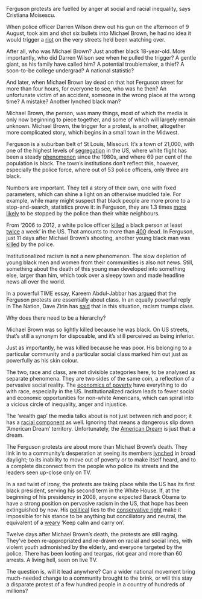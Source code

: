 Ferguson protests are fuelled by anger at social and racial inequality, says Cristiana Moisescu.

When police officer Darren Wilson drew out his gun on the afternoon of 9 August, took aim and shot six bullets into Michael Brown, he had no idea it would trigger a [riot](http://www.bbc.co.uk/news/world-us-canada-28863057) on the very streets he’d been watching over.

After all, who was Michael Brown? Just another black 18-year-old. More importantly, who did Darren Wilson see when he pulled the trigger? A gentle giant, as his family have called him? A potential troublemaker, a thief? A soon-to-be college undergrad? A national statistic?

And later, when Michael Brown lay dead on that hot Ferguson street for more than four hours, for everyone to see, who was he then? An unfortunate victim of an accident, someone in the wrong place at the wrong time? A mistake? Another lynched black man?

Michael Brown, the person, was many things, most of which the media is only now beginning to piece together, and some of which will largely remain unknown. Michael Brown, the trigger for a protest, is another, altogether more complicated story, which begins in a small town in the Midwest.

Ferguson is a suburban belt of St Louis, Missouri. It’s a town of 21,000, with one of the highest levels of [segregation](http://www.s4.brown.edu/us2010/Data/Report/report2.pdf) in the US, where white flight has been a steady [phenomenon](http://www.s4.brown.edu/us2010/segregation2010/city.aspx?cityid=2923986) since the 1980s, and where 69 per cent of the population is black. The town’s institutions don’t reflect this, however, especially the police force, where out of 53 police officers, only three are black.

Numbers are important. They tell a story of their own, one with fixed parameters, which can shine a light on an otherwise muddled tale. For example, while many might suspect that black people are more prone to a stop-and-search, statistics prove it: in Ferguson, they are 1.3 times [more likely](http://ago.mo.gov/VehicleStops/Reports.php?lea=161) to be stopped by the police than their white neighbours.

From ‘2006 to 2012, a white police officer [killed](http://www.salon.com/2014/08/17/melissa_harris_perry_delivers_an_impassioned_tribute_to_unarmed_black_me_killed_by_police/) a black person at least [twice](http://www.rolereboot.org/culture-and-politics/details/2014-08-black-unarmed-women-girls-without-weapons-killed-law-enforcement/) a week’ in the US. That amounts to more than [400](http://www.usatoday.com/story/news/nation/2014/08/14/police-killings-data/14060357/) dead. In Ferguson, just 11 days after Michael Brown’s shooting, another young black man was [killed](http://www.independent.co.uk/news/world/americas/kajieme-powell-shooting-missouri-police-release-video-footage-of-second-man-killed-by-officers-9682357.html?origin=internalSearch) by the police.

Institutionalized racism is not a new phenomenon. The slow depletion of young black men and women from their communities is also not news. Still, something about the death of this young man developed into something else, larger than him, which took over a sleepy town and made headline news all over the world.

In a powerful TIME essay, Kareem Abdul-Jabbar has [argued](http://time.com/3132635/ferguson-coming-race-war-class-warfare/) that the Ferguson protests are essentially about class. In an equally powerful reply in The Nation, Dave Zirin has [said](http://www.thenation.com/blog/181310/my-major-problem-kareem-abdul-jabbars-powerful-essay-ferguson) that in this situation, racism trumps class.

Why does there need to be a hierarchy?

Michael Brown was so lightly killed because he was black. On US streets, that’s still a synonym for disposable, and it’s still perceived as being inferior.

Just as importantly, he was killed because he was poor. His belonging to a particular community and a particular social class marked him out just as powerfully as his skin colour.

The two, race and class, are not divisible categories here, to be analysed as separate phenomena. They are two sides of the same coin, a reflection of a pervasive social reality. The [economics of poverty](http://www.theguardian.com/money/us-money-blog/2014/aug/19/race-ferguson-inequality-opportunities-african-american-injustice) have everything to do with race, especially in the US. Institutionalized racism leads to fewer social and economic opportunities for non-white Americans, which can spiral into a vicious circle of inequality, anger and injustice.

The ‘wealth gap’ the media talks about is not just between rich and poor; it has a [racial component](http://www.marketplace.org/topics/wealth-poverty/wealth-gap-grows-between-black-and-white-us) as well. Ignoring that means a dangerous slip down ‘American Dream’ territory. Unfortunately, the [American Dream](http://money.cnn.com/2013/12/09/news/economy/america-economic-mobility/) is just that: a dream.

The Ferguson protests are about more than Michael Brown’s death. They link in to a community’s desperation at seeing its members [lynched](http://www.thenation.com/blog/181332/strange-fruit-ferguson) in broad daylight; to its inability to move out of poverty or to make itself heard, and to a complete disconnect from the people who police its streets and the leaders seen up-close only on TV.

In a sad twist of irony, the protests are taking place while the US has its first black president, serving his second term in the White House. If, at the beginning of his presidency in 2008, anyone expected Barack Obama to have a strong position on pervasive racism in the US, that hope has been extinguished by now. His [political](http://www.washingtonpost.com/blogs/plum-line/wp/2014/08/20/nothing-obama-and-holder-say-will-change-racial-debate/) ties to the [conservative right](http://www.politico.com/story/2014/08/barack-obama-ferguson-race-110165.html) make it impossible for his stance to be anything but conciliatory and neutral, the equivalent of a [weary](http://www.salon.com/2014/08/18/obama_men_of_color_are_seen_as_objects_of_fear/) ‘Keep calm and carry on’.

Twelve days after Michael Brown’s death, the protests are still raging. They’ve been re-appropriated and re-drawn on racial and social lines, with violent youth admonished by the elderly, and everyone targeted by the police. There has been looting and teargas, riot gear and more than 60 arrests. A living hell, seen on live TV.

The question is, will it lead anywhere? Can a wider national movement bring much-needed change to a community brought to the brink, or will this stay a disparate protest of a few hundred people in a country of hundreds of millions?

